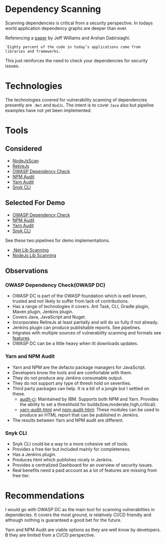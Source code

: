 # Dependency Scanning
Scanning dependencies is critical from a security perspective. In todays world application dependency graphs are deeper than ever.

Referencing a [paper](https://cdn2.hubspot.net/hub/203759/file-1100864196-pdf/docs/Contrast_-_Insecure_Libraries_2014.pdf) by Jeff Williams and Arshan Dabirsiaghi. 

    `Eighty percent of the code in today’s applications come from libraries and frameworks.`

This just reinforces the need to check your dependencies for security issues. 

# Technologies

The technologies covered for vulnerability scanning of dependencies presently are `.Net` and `NodJs`. The intent is to cover `Java` also but pipeline examples have not yet been implemented.

# Tools
## Considered
* [NodeJsScan](https://github.com/ajinabraham/nodejsscan)
* [RetireJs](https://retirejs.github.io/retire.js/)
* [OWASP Dependency Check](https://jeremylong.github.io/DependencyCheck/)
* [NPM Audit](https://docs.npmjs.com/cli/v6/commands/npm-audit)
* [Yarn Audit](https://classic.yarnpkg.com/en/docs/cli/audit/)
* [Snyk CLI](https://support.snyk.io/hc/en-us/articles/360003812458-Getting-started-with-the-CLI)
## Selected For Demo
* [OWASP Dependency Check](https://jeremylong.github.io/DependencyCheck/)
* [NPM Audit](https://docs.npmjs.com/cli/v6/commands/npm-audit)
* [Yarn Audit](https://classic.yarnpkg.com/en/docs/cli/audit/)
* [Snyk CLI](https://support.snyk.io/hc/en-us/articles/360003812458-Getting-started-with-the-CLI)

See these two pipelines for demo implementations.

* [.Net Lib Scanning](../pipelines/dotnet-libscan.groovy)
* [NodeJs Lib Scanning](../pipelines/node-libscan.groovy)
## Observations
### OWASP Dependency Check(OWASP DC)

* OWASP DC is part of the OWASP foundation which is well known, trusted and not likely to suffer from lack of contributions. 
* Has a range of technologies it covers. Ant Task, CLI, Gradle plugin, Maven plugin, Jenkins plugin.
* Covers Java, JavaScript and Nuget.
* Incorporates RetireJs at least partially and will do so fully if not already.
* Jenkins plugin can produce publishable reports. See pipelines.
* Intgrates with multiple sources of vulnerability scanning and formats see [features](https://owasp.org/www-project-dependency-track/).
* OWASP DC can be a little heavy when itt downloads updates.

### Yarn and NPM Audit
* Yarn and NPM are the defacto package managers for JavaScript.
* Developers know the tools and are comfortable with them.
* They do not produce any Jenkins consumable output.
* They do not support any type of thresh hold on severities.
* Third party packages can help. It is a bit of a jungle but I settled on these.
    * [audit-ci](https://www.npmjs.com/package/audit-ci): Maintained by IBM. Supports both NPM and Yarn. Provides the ability to set a threshhold for builds(low,moderate,high,critical).
    * [yarn-audit-html](https://www.npmjs.com/package/yarn-audit-html) and [npm-audit-html](https://www.npmjs.com/package/npm-audit-html): These modules can be used to produce an HTML report that can be published in Jenkins.
* The results between Yarn and NPM audit are different.

### Snyk CLI
* Snyk CLI could be a way to a more cohesive set of tools.
* Provides a free tier but included mainly for completeness.
* Has a Jenkins plugin.
* Produces html which publishes nicely in Jenkins.
* Provides a centralized Dashboard for an overview of security issues.
* Real benefits need a paid account as a lot of features are missing from free tier.

# Recommendations

I would go with OWASP DC as the main tool for scanning vulnerabilties in dependecies. It covers the most ground, is relatively CI/CD friendly and although nothing is guaranteed a good bet for the future.

Yarn and NPM Audit are viable options as they are well know by developers. B they are limited from a CI/CD perspective.